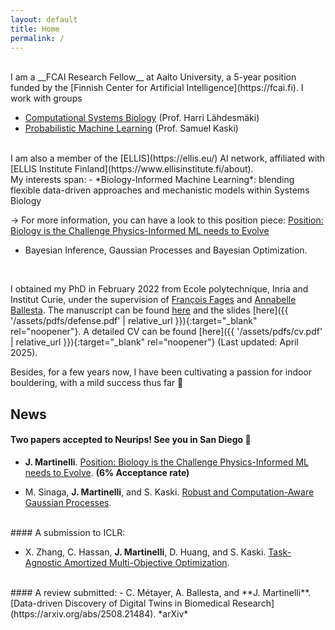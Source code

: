 ```yaml
---
layout: default
title: Home
permalink: /
---
```


<br>
 I am a __FCAI Research Fellow__ at Aalto University, a 5-year position funded by the [Finnish Center for Artificial Intelligence](https://fcai.fi). I work with groups

- [Computational Systems Biology](https://research.cs.aalto.fi/csb/) (Prof. Harri Lähdesmäki)
- [Probabilistic Machine Learning](https://research.cs.aalto.fi/pml/) (Prof. Samuel Kaski)

<br>
I am also a member of the [ELLIS](https://ellis.eu/) AI network, affiliated with [ELLIS Institute Finland](https://www.ellisinstitute.fi/about).

<br>
My interests span:
- *Biology-Informed Machine Learning*: blending flexible data-driven approaches and mechanistic models within Systems Biology

$\rightarrow$ For more information, you can have a look to this position piece: [Position: Biology is the Challenge Physics-Informed ML needs to Evolve](link)
- Bayesian Inference, Gaussian Processes and Bayesian Optimization.

<br>

I obtained my PhD in February 2022 from Ecole polytechnique, Inria and Institut Curie, under the supervision of [François Fages](http://lifeware.inria.fr/wiki/Fages/HomePage) and [Annabelle Ballesta](http://annabelle.ballesta.fr/). The manuscript can be
found [here](https://www.theses.fr/2022IPPAX011) and the slides [here]({{ '/assets/pdfs/defense.pdf' | relative_url }}){:target=\"_blank\" rel=\"noopener\"}. A detailed CV can be found [here]({{ '/assets/pdfs/cv.pdf' | relative_url }}){:target=\"_blank\" rel=\"noopener\"} (Last updated: April 2025).

Besides, for a few years now, I have been cultivating a passion for indoor bouldering, with a mild success thus far 🫠

## News

#### Two papers accepted to Neurips! See you in San Diego 🫨


- **J. Martinelli**. [Position: Biology is the Challenge Physics-Informed ML needs to Evolve](https://arxiv.org/pdf/2510.25368). **(6% Acceptance rate)**

- M. Sinaga, **J. Martinelli**, and S. Kaski. [Robust and Computation-Aware Gaussian Processes](https://arxiv.org/abs/2505.21133).

<br>
#### A submission to ICLR: 

- X. Zhang, C. Hassan, **J. Martinelli**, D. Huang, and S. Kaski. [Task-Agnostic Amortized Multi-Objective Optimization](https://openreview.net/forum?id=odmeUlWt).

<br>
#### A review submitted:
- C. Métayer, A. Ballesta, and **J. Martinelli**. [Data-driven Discovery of Digital Twins in Biomedical Research](https://arxiv.org/abs/2508.21484). *arXiv*